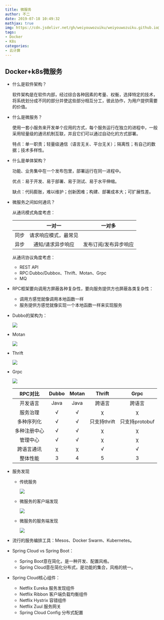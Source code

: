 ```yaml
---
title: 微服务
author: 不二
date: 2019-07-18 10:49:32
mathjax: true
img: https://cdn.jsdelivr.net/gh/weiyouwozuiku/weiyouwozuiku.github.io@src/source/_posts/PageImg/microservice.png
tags: 
- Docker
- K8s
categories:
- 云计算
---
```


## Docker+k8s微服务

- 什么是软件架构？

  软件架构是在软件内部，经过综合各种因素的考量、权衡，选择特定的技术，将系统划分成不同的部分并使这些部分相互分工，彼此协作，为用户提供需要的价值。

- 什么是微服务？

  使用一套小服务来开发单个应用的方式，每个服务运行在独立的进程中，一般采用轻量级的通讯机制互联，并且它们可以通过自动化的方式部署。

  特点：单一职责；轻量级通信（语言无关、平台无关）；隔离性；有自己的数据；技术多样性。

- 什么是单体架构？

  功能、业务集中在一个发布包里，部署运行在同一进程中。

  优点：易于开发、易于部署、易于测试、易于水平伸缩。

  缺点：代码膨胀，难以维护；创新困难；构建、部署成本大；可扩展性差。

- 微服务之间如何通讯？

  从通讯模式角度考虑：

  |      |        一对一        |        一对多         |
  | :--: | :------------------: | :-------------------: |
  | 同步 | 请求响应模式，最常见 |                       |
  | 异步 |  通知/请求异步响应   | 发布订阅/发布异步响应 |

  从通讯协议角度考虑：

  - REST API
  - RPC:Dubbo/Dubbox、Thrift、Motan、Grpc
  - MQ

- RPC框架要向调用方屏蔽各种复杂性，要向服务提供方也屏蔽各类复杂性：

  - 调用方感觉就像调用本地函数一样
  - 服务提供方感觉就像实现一个本地函数一样来实现服务

- Dubbo的架构为：

  ![](https://cdn.jsdelivr.net/gh/weiyouwozuiku/weiyouwozuiku.github.io@src/source/_posts/云计算/微服务/微服务_architecture.png)

- Motan

  ![](https://cdn.jsdelivr.net/gh/weiyouwozuiku/weiyouwozuiku.github.io@src/source/_posts/云计算/微服务/微服务_Motan.png)

- Thrift

  ![](https://cdn.jsdelivr.net/gh/weiyouwozuiku/weiyouwozuiku.github.io@src/source/_posts/云计算/微服务/微服务_Thrift.png)
  
- Grpc

  ![](https://cdn.jsdelivr.net/gh/weiyouwozuiku/weiyouwozuiku.github.io@src/source/_posts/云计算/微服务/微服务_GRPC.png)

  |   RPC对比    | Dubbo | Motan |    Thrift    |      Grpc      |
  | :----------: | :---: | :---: | :----------: | :------------: |
  |   开发语言   | Java  | Java  |    跨语言    |     跨语言     |
  |   服务治理   |   √   |   √   |      χ       |       χ        |
  |  多种序列化  |   √   |   √   | 只支持thrift | 只支持protobuf |
  | 多种注册中心 |   √   |   √   |      χ       |       χ        |
  |   管理中心   |   √   |   √   |      χ       |       χ        |
  |  跨语言通讯  |   χ   |   χ   |      √       |       √        |
  |   整体性能   |   3   |   4   |      5       |       3        |

- 服务发现

  - 传统服务

    ![](https://cdn.jsdelivr.net/gh/weiyouwozuiku/weiyouwozuiku.github.io@src/source/_posts/云计算/微服务/微服务_传统服务.png)

  - 微服务的客户端发现

    ![](https://cdn.jsdelivr.net/gh/weiyouwozuiku/weiyouwozuiku.github.io@src/source/_posts/云计算/微服务/微服务_客户端发现.png)

  - 微服务的服务端发现

    ![](https://cdn.jsdelivr.net/gh/weiyouwozuiku/weiyouwozuiku.github.io@src/source/_posts/云计算/微服务/微服务_服务端发现.png)

- 流行的服务编排工具：Mesos、Docker Swarm、Kubernetes。

- Spring Cloud vs Spring Boot：

  - Spring Boot意在简化，是一种开发、配置风格。
  - Spring Cloud意在简化分布式，是功能的集合，风格的统一。

- Spring Cloud核心组件：

  - Netflix Eureka 服务发现组件
  - Netflix Ribbon 客户端负载均衡组件
  - Netflix Hystrix 容错组件
  - Netflix Zuul 服务网关
  - Spring Cloud Config 分布式配置
